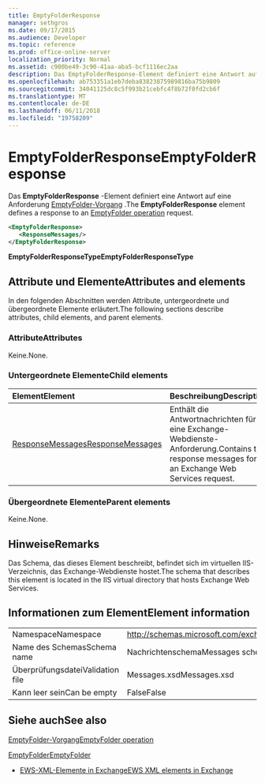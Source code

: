```yaml
---
title: EmptyFolderResponse
manager: sethgros
ms.date: 09/17/2015
ms.audience: Developer
ms.topic: reference
ms.prod: office-online-server
localization_priority: Normal
ms.assetid: c900be49-3c90-41aa-aba5-bcf1116ec2aa
description: Das EmptyFolderResponse-Element definiert eine Antwort auf eine Anforderung des EmptyFolder-Vorgang.
ms.openlocfilehash: ab753351a1eb7deba83823875989816ba75b9809
ms.sourcegitcommit: 34041125dc8c5f993b21cebfc4f8b72f0fd2cb6f
ms.translationtype: MT
ms.contentlocale: de-DE
ms.lasthandoff: 06/11/2018
ms.locfileid: "19758209"
---
```

# <a name="emptyfolderresponse"></a><span data-ttu-id="35ba3-103">EmptyFolderResponse</span><span class="sxs-lookup"><span data-stu-id="35ba3-103">EmptyFolderResponse</span></span>

<span data-ttu-id="35ba3-104">Das **EmptyFolderResponse** -Element definiert eine Antwort auf eine Anforderung [EmptyFolder-Vorgang](emptyfolder-operation.md) .</span><span class="sxs-lookup"><span data-stu-id="35ba3-104">The **EmptyFolderResponse** element defines a response to an [EmptyFolder operation](emptyfolder-operation.md) request.</span></span> 
  
```XML
<EmptyFolderResponse>
   <ResponseMessages/>
</EmptyFolderResponse>
```

 <span data-ttu-id="35ba3-105">**EmptyFolderResponseType**</span><span class="sxs-lookup"><span data-stu-id="35ba3-105">**EmptyFolderResponseType**</span></span>
## <a name="attributes-and-elements"></a><span data-ttu-id="35ba3-106">Attribute und Elemente</span><span class="sxs-lookup"><span data-stu-id="35ba3-106">Attributes and elements</span></span>

<span data-ttu-id="35ba3-107">In den folgenden Abschnitten werden Attribute, untergeordnete und übergeordnete Elemente erläutert.</span><span class="sxs-lookup"><span data-stu-id="35ba3-107">The following sections describe attributes, child elements, and parent elements.</span></span>
  
### <a name="attributes"></a><span data-ttu-id="35ba3-108">Attribute</span><span class="sxs-lookup"><span data-stu-id="35ba3-108">Attributes</span></span>

<span data-ttu-id="35ba3-109">Keine.</span><span class="sxs-lookup"><span data-stu-id="35ba3-109">None.</span></span>
  
### <a name="child-elements"></a><span data-ttu-id="35ba3-110">Untergeordnete Elemente</span><span class="sxs-lookup"><span data-stu-id="35ba3-110">Child elements</span></span>

|<span data-ttu-id="35ba3-111">**Element**</span><span class="sxs-lookup"><span data-stu-id="35ba3-111">**Element**</span></span>|<span data-ttu-id="35ba3-112">**Beschreibung**</span><span class="sxs-lookup"><span data-stu-id="35ba3-112">**Description**</span></span>|
|:-----|:-----|
|[<span data-ttu-id="35ba3-113">ResponseMessages</span><span class="sxs-lookup"><span data-stu-id="35ba3-113">ResponseMessages</span></span>](responsemessages.md) <br/> |<span data-ttu-id="35ba3-114">Enthält die Antwortnachrichten für eine Exchange-Webdienste-Anforderung.</span><span class="sxs-lookup"><span data-stu-id="35ba3-114">Contains the response messages for an Exchange Web Services request.</span></span>  <br/> |
   
### <a name="parent-elements"></a><span data-ttu-id="35ba3-115">Übergeordnete Elemente</span><span class="sxs-lookup"><span data-stu-id="35ba3-115">Parent elements</span></span>

<span data-ttu-id="35ba3-116">Keine.</span><span class="sxs-lookup"><span data-stu-id="35ba3-116">None.</span></span>
  
## <a name="remarks"></a><span data-ttu-id="35ba3-117">Hinweise</span><span class="sxs-lookup"><span data-stu-id="35ba3-117">Remarks</span></span>

<span data-ttu-id="35ba3-118">Das Schema, das dieses Element beschreibt, befindet sich im virtuellen IIS-Verzeichnis, das Exchange-Webdienste hostet.</span><span class="sxs-lookup"><span data-stu-id="35ba3-118">The schema that describes this element is located in the IIS virtual directory that hosts Exchange Web Services.</span></span>
  
## <a name="element-information"></a><span data-ttu-id="35ba3-119">Informationen zum Element</span><span class="sxs-lookup"><span data-stu-id="35ba3-119">Element information</span></span>

|||
|:-----|:-----|
|<span data-ttu-id="35ba3-120">Namespace</span><span class="sxs-lookup"><span data-stu-id="35ba3-120">Namespace</span></span>  <br/> |http://schemas.microsoft.com/exchange/services/2006/messages  <br/> |
|<span data-ttu-id="35ba3-121">Name des Schemas</span><span class="sxs-lookup"><span data-stu-id="35ba3-121">Schema name</span></span>  <br/> |<span data-ttu-id="35ba3-122">Nachrichtenschema</span><span class="sxs-lookup"><span data-stu-id="35ba3-122">Messages schema</span></span>  <br/> |
|<span data-ttu-id="35ba3-123">Überprüfungsdatei</span><span class="sxs-lookup"><span data-stu-id="35ba3-123">Validation file</span></span>  <br/> |<span data-ttu-id="35ba3-124">Messages.xsd</span><span class="sxs-lookup"><span data-stu-id="35ba3-124">Messages.xsd</span></span>  <br/> |
|<span data-ttu-id="35ba3-125">Kann leer sein</span><span class="sxs-lookup"><span data-stu-id="35ba3-125">Can be empty</span></span>  <br/> |<span data-ttu-id="35ba3-126">False</span><span class="sxs-lookup"><span data-stu-id="35ba3-126">False</span></span>  <br/> |
   
## <a name="see-also"></a><span data-ttu-id="35ba3-127">Siehe auch</span><span class="sxs-lookup"><span data-stu-id="35ba3-127">See also</span></span>



[<span data-ttu-id="35ba3-128">EmptyFolder-Vorgang</span><span class="sxs-lookup"><span data-stu-id="35ba3-128">EmptyFolder operation</span></span>](emptyfolder-operation.md)
  
[<span data-ttu-id="35ba3-129">EmptyFolder</span><span class="sxs-lookup"><span data-stu-id="35ba3-129">EmptyFolder</span></span>](emptyfolder.md)


- [<span data-ttu-id="35ba3-130">EWS-XML-Elemente in Exchange</span><span class="sxs-lookup"><span data-stu-id="35ba3-130">EWS XML elements in Exchange</span></span>](ews-xml-elements-in-exchange.md)

